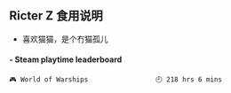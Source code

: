 ## Ricter Z 食用说明
- 喜欢猫猫，是个冇猫孤儿

<!-- steam-box start -->
#### - Steam playtime leaderboard
```text
🎮 World of Warships                 🕘 218 hrs 6 mins
```
<!-- Powered by https://github.com/YouEclipse/steam-box . -->
<!-- steam-box end -->
